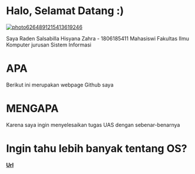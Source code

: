 >>> 
# Halo, Selamat Datang :)

<a href="https://ibb.co/F4h1TnG"><img src="https://i.ibb.co/9Hp05GR/photo6264891215413619246.jpg" alt="photo6264891215413619246" border="0"></a>

Saya Raden Salsabilla Hisyana Zahra - 1806185411
Mahasiswi Fakultas Ilmu Komputer jurusan Sistem Informasi

# APA
Berikut ini merupakan webpage Github saya

# MENGAPA
Karena saya ingin menyelesaikan tugas UAS dengan sebenar-benarnya

# Ingin tahu lebih banyak tentang OS?
[**Url**](https://billhsyn.github.io/os201/URLs)
